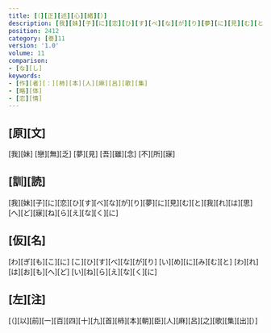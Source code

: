 ```yaml
---
title: [（][正][述][心][緒][）]
description: [我][妹][子][に][恋][ひ][す][べ][な][が][り][夢][に][見][む][と][我][れ][は][思][へ][ど][寐][ね][ら][え][な][く][に]
position: 2412
category: [巻]11
version: '1.0'
volume: 11
comparison:
- [な][し]
keywords:
- [作][者][：][柿][本][人][麻][呂][歌][集]
- [略][体]
- [恋][情]
---
```


## [原][文]

[我][妹] [戀][無][乏] [夢][見] [吾][雖][念] [不][所][寐]

## [訓][読]

[我][妹][子][に][恋][ひ][す][べ][な][が][り][夢][に][見][む][と][我][れ][は][思][へ][ど][寐][ね][ら][え][な][く][に]

## [仮][名]

[わ][ぎ][も][こ][に] [こ][ひ][す][べ][な][が][り] [い][め][に][み][む][と] [わ][れ][は][お][も][へ][ど] [い][ね][ら][え][な][く][に]

## [左][注]

[（][以][前][一][百][四][十][九][首][柿][本][朝][臣][人][麻][呂][之][歌][集][出][）]
